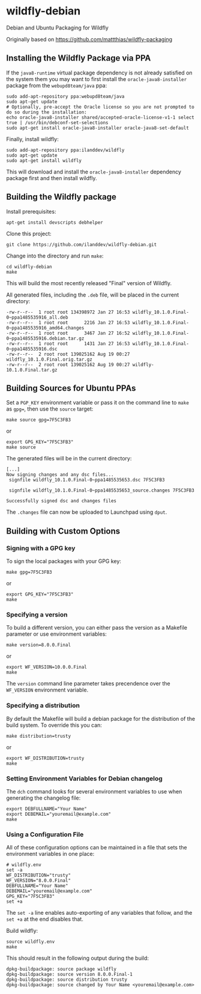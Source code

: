 # wildfly-debian

Debian and Ubuntu Packaging for Wildfly

Originally based on https://github.com/mattthias/wildfly-packaging

## Installing the Wildfly Package via PPA

If the `java8-runtime` virtual package dependency is not already satisfied on the system them you may want to first install the `oracle-java8-installer` package from the `webupd8team/java` ppa:

    sudo add-apt-repository ppa:webupd8team/java
    sudo apt-get update
    # Optionally, pre-accept the Oracle license so you are not prompted to do so during the installation:
    echo oracle-java8-installer shared/accepted-oracle-license-v1-1 select true | /usr/bin/debconf-set-selections
    sudo apt-get install oracle-java8-installer oracle-java8-set-default

Finally, install wildfly:

    sudo add-apt-repository ppa:ilanddev/wildfly
    sudo apt-get update
    sudo apt-get install wildfly

This will download and install the `oracle-java8-installer` dependency package first and then install wildfly.

## Building the Wildfly package

Install prerequisites:

    apt-get install devscripts debhelper

Clone this project:

    git clone https://github.com/ilanddev/wildfly-debian.git

Change into the directory and run `make`:

    cd wildfly-debian
    make

This will build the most recently released "Final" version of Wildfly.

All generated files, including the `.deb` file, will be placed in the current directory:

    -rw-r--r--  1 root root 134398972 Jan 27 16:53 wildfly_10.1.0.Final-0~ppa1485535916_all.deb
    -rw-r--r--  1 root root      2216 Jan 27 16:53 wildfly_10.1.0.Final-0~ppa1485535916_amd64.changes
    -rw-r--r--  1 root root      3467 Jan 27 16:52 wildfly_10.1.0.Final-0~ppa1485535916.debian.tar.gz
    -rw-r--r--  1 root root      1431 Jan 27 16:53 wildfly_10.1.0.Final-0~ppa1485535916.dsc
    -rw-r--r--  2 root root 139025162 Aug 19 00:27 wildfly_10.1.0.Final.orig.tar.gz
    -rw-r--r--  2 root root 139025162 Aug 19 00:27 wildfly-10.1.0.Final.tar.gz

## Building Sources for Ubuntu PPAs

Set a `PGP_KEY` environment variable or pass it on the command line to `make` as `gpg=`, then use the `source` target:

    make source gpg=7F5C3FB3

or

    export GPG_KEY="7F5C3FB3"
    make source

The generated files will be in the current directory:

    [...]
    Now signing changes and any dsc files...
     signfile wildfly_10.1.0.Final-0~ppa1485535653.dsc 7F5C3FB3

     signfile wildfly_10.1.0.Final-0~ppa1485535653_source.changes 7F5C3FB3

    Successfully signed dsc and changes files

The `.changes` file can now be uploaded to Launchpad using `dput`.

## Building with Custom Options

### Signing with a GPG key

To sign the local packages with your GPG key:

    make gpg=7F5C3FB3

or

    export GPG_KEY="7F5C3FB3"
    make

### Specifying a version

To build a different version, you can either pass the version as a Makefile parameter or use environment variables:

    make version=8.0.0.Final

or

    export WF_VERSION=10.0.0.Final
    make

The `version` command line parameter takes precendence over the `WF_VERSION` environment variable.

### Specifying a distribution

By default the Makefile will build a debian package for the distribution of the build system. To override this you can:

    make distribution=trusty

or

    export WF_DISTRIBUTION=trusty
    make

### Setting Environment Variables for Debian changelog

The `dch` command looks for several environment variables to use when generating the changelog file:

    export DEBFULLNAME="Your Name"
    export DEBEMAIL="youremail@example.com"
    make

### Using a Configuration File

All of these configuration options can be maintained in a file that sets the environment variables in one place:

    # wildfly.env
    set -a
    WF_DISTRIBUTION="trusty"
    WF_VERSION="8.0.0.Final"
    DEBFULLNAME="Your Name"
    DEBEMAIL="youremail@example.com"
    GPG_KEY="7F5C3FB3"
    set +a

The `set -a` line enables auto-exporting of any variables that follow, and the `set +a` at the end disables that.

Build wildfly:

    source wildfly.env
    make

This should result in the following output during the build:

    dpkg-buildpackage: source package wildfly
    dpkg-buildpackage: source version 8.0.0.Final-1
    dpkg-buildpackage: source distribution trusty
    dpkg-buildpackage: source changed by Your Name <youremail@example.com>
